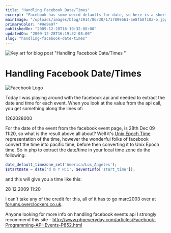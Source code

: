 ```yaml
---
title: "Handling Facebook Date/Times"
excerpt: "Facebook has some weird defaults for date, so here is a short and sweet guide on how to handle them"
mainImage: "/uploads/images/blog/2014/06/30/1717899661-5e8fb0f10a-o.jpg"
primaryColor: "#9e9e97"
publishedOn: "2009-12-28T16:19:32-08:00"
updatedOn: "2009-12-28T16:19:32-08:00"
slug: "handling-facebook-date-times"
---
```

![Key art for blog post "Handling Facebook Date/Times "](/uploads/images/blog/2014/06/30/1717899661-5e8fb0f10a-o.jpg)

# Handling Facebook Date/Times

![Facebook Logo](/uploads/images/blog/2009/12/logo_facebook.jpg "300")

Today I was playing around with the facebook api and needed to extract the date and time for each event. When you look at the value from the api call, you get something along the lines of:

1262028000

For the date of the event from the facebook event page, is 28th Dec 09 11:20, so what is the result above all about? Well it's [Unix Epoch Time](http://en.wikipedia.org/wiki/Unix_time#Definition) representation of the time, however the wonderful folks of facebook convert the time into pacific time, before then converting it to Unix Epoch time. So in php to extract the date/time in your local time zone do the following:

```php
date_default_timezone_set('America/Los_Angeles');
$startDate = date('d m Y H:i', $eventInfo['start_time']);
```

and this will give you a time like this:

28 12 2009 11:20

I can't take any of the credit for this, all of it has to go marc2003 over at [forums.overclockers.co.uk](http://forums.overclockers.co.uk/showthread.php?t=18095238).

Anyone looking for more info on handling facebook events api I strongly recommend this site - <http://www.phpeveryday.com/articles/Facebook-Programming-API-Events-P852.html>
